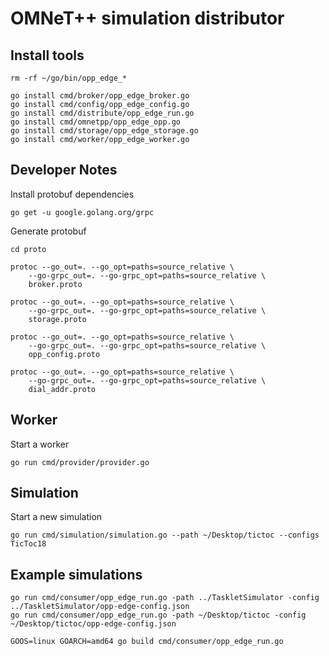 # OMNeT++ simulation distributor

## Install tools

```shell
rm -rf ~/go/bin/opp_edge_*

go install cmd/broker/opp_edge_broker.go
go install cmd/config/opp_edge_config.go
go install cmd/distribute/opp_edge_run.go
go install cmd/omnetpp/opp_edge_opp.go
go install cmd/storage/opp_edge_storage.go
go install cmd/worker/opp_edge_worker.go
```

## Developer Notes

Install protobuf dependencies

```shell
go get -u google.golang.org/grpc
```

Generate protobuf

```shell
cd proto

protoc --go_out=. --go_opt=paths=source_relative \
    --go-grpc_out=. --go-grpc_opt=paths=source_relative \
    broker.proto

protoc --go_out=. --go_opt=paths=source_relative \
    --go-grpc_out=. --go-grpc_opt=paths=source_relative \
    storage.proto

protoc --go_out=. --go_opt=paths=source_relative \
    --go-grpc_out=. --go-grpc_opt=paths=source_relative \
    opp_config.proto

protoc --go_out=. --go_opt=paths=source_relative \
    --go-grpc_out=. --go-grpc_opt=paths=source_relative \
    dial_addr.proto
```

## Worker

Start a worker

```shell
go run cmd/provider/provider.go
```

## Simulation

Start a new simulation

```shell
go run cmd/simulation/simulation.go --path ~/Desktop/tictoc --configs TicToc18
```

## Example simulations

```
go run cmd/consumer/opp_edge_run.go -path ../TaskletSimulator -config ../TaskletSimulator/opp-edge-config.json
go run cmd/consumer/opp_edge_run.go -path ~/Desktop/tictoc -config ~/Desktop/tictoc/opp-edge-config.json
```

```
GOOS=linux GOARCH=amd64 go build cmd/consumer/opp_edge_run.go
```